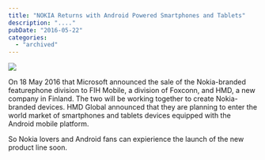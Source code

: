```yaml
---
title: "NOKIA Returns with Android Powered Smartphones and Tablets"
description: "...."
pubDate: "2016-05-22"
categories: 
  - "archived"
---
```


[![](/images/NOKIA-Logo-Blue-Rev.jpg)](https://1.bp.blogspot.com/-EBkVH8tk1WY/V0GVhGWX4UI/AAAAAAAAC_4/j7xn8CXdPJ8Kkec0cPibG-Yc5yydS6P9ACLcB/s1600/NOKIA-Logo-Blue-Rev.jpg)

  

On 18 May 2016 that Microsoft announced the sale of the Nokia-branded featurephone division to FIH Mobile, a division of Foxconn, and HMD, a new company in Finland. The two will be working together to create Nokia-branded devices. HMD Global announced that they are planning to enter the world market of smartphones and tablets devices equipped with the Android mobile platform.

  

So Nokia lovers and Android fans can expierience the launch of the new product line soon.
